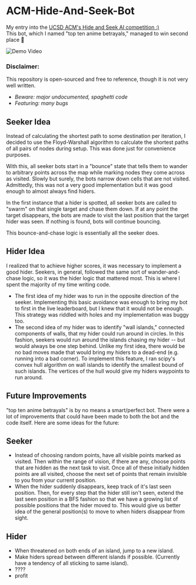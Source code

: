# ACM-Hide-And-Seek-Bot
My entry into the [UCSD ACM's Hide and Seek AI competition :)](https://ai.acmucsd.com/tournaments/a0Zlpa/ranks)\
This bot, which I named "top ten anime betrayals," managed to win second place 🥈

![Demo Video](assets/gameplay.gif)

### Disclaimer:
This repository is open-sourced and free to reference, though it is not very well written.
* *Beware: major undocumented, spaghetti code*
* *Featuring: many bugs*

## Seeker Idea
Instead of calculating the shortest path to some destination per iteration, I decided to use the Floyd-Warshall algorithm to calculate the shortest paths of all pairs of nodes during setup. This was done just for convenience purposes.

With this, all seeker bots start in a "bounce" state that tells them to wander to arbitrary points across the map while marking nodes they come across as visited. Slowly but surely, the bots narrow down cells that are not visited. Admittedly, this was not a very good implementation but it was good enough to almost always find hiders.

In the first instance that a hider is spotted, all seeker bots are called to "swarm" on that single target and chase them down. If at any point the target disappears, the bots are made to visit the last position that the target hider was seen. If nothing is found, bots will continue bouncing.

This bounce-and-chase logic is essentially all the seeker does.

## Hider Idea
I realized that to achieve higher scores, it was necessary to implement a good hider. Seekers, in general, followed the same sort of wander-and-chase logic, so it was the hider logic that mattered most. This is where I spent the majority of my time writing code.

* The first idea of my hider was to run in the opposite direction of the seeker. Implementing this basic avoidance was enough to bring my bot to first in the live leaderboard, but I knew that it would not be enough. This strategy was riddled with holes and my implementation was buggy too.
* The second idea of my hider was to identify "wall islands," connected components of walls, that my hider could run around in circles. In this fashion, seekers would run around the islands chasing my hider -- but would always be one step behind. Unlike my first idea, there would be no bad moves made that would bring my hiders to a dead-end (e.g. running into a bad corner). To implement this feature, I ran scipy's convex hull algorithm on wall islands to identify the smallest bound of such islands. The vertices of the hull would give my hiders waypoints to run around.

## Future Improvements
"top ten anime betrayals" is by no means a smart/perfect bot. There were a lot of improvements that could have been made to both the bot and the code itself. Here are some ideas for the future:

Seeker
-------
* Instead of choosing random points, have all visible points marked as visited. Then within the range of vision, if there are any, choose points that are hidden as the next task to visit. Once all of these initially hidden points are all visited, choose the next set of points that remain invisible to you from your current position.
* When the hider suddenly disappears, keep track of it's last seen position. Then, for every step that the hider still isn't seen, extend the last seen position in a BFS fashion so that we have a growing list of possible positions that the hider moved to. This would give us better idea of the general position(s) to move to when hiders disappear from sight.

Hider
-------
* When threatened on both ends of an island, jump to a new island.
* Make hiders spread between different islands if possible. (Currently have a tendency of all sticking to same island).
* ????
* profit




